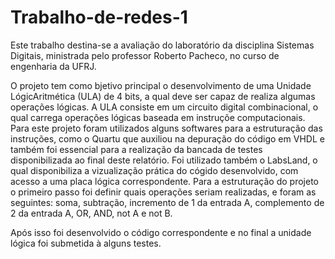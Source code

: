 # Trabalho-de-redes-1

Este trabalho destina-se a avaliação do laboratório da disciplina Sistemas Digitais, ministrada pelo professor Roberto Pacheco, no curso de engenharia da UFRJ.

O projeto tem como bjetivo principal o desenvolvimento de uma Unidade LógicAritmética (ULA) de 4 bits, a qual deve ser capaz de realiza algumas operações lógicas.
A ULA consiste em um circuito digital combinacional, o qual carrega operações lógicas baseada em instruçõe computacionais. Para este projeto foram utilizados alguns
softwares para a estruturação das instruções, como o Quartu que auxiliou na depuração do código em VHDL e também foi essencial para a realização da bancada de testes
disponibilizada ao final deste relatório. Foi utilizado também o LabsLand, o qual disponibiliza a vizualização prática do cógido desenvolvido, com acesso a uma placa lógica correspondente. Para a estruturação do projeto o primeiro passo foi definir quais operações seriam realizadas, e foram as seguintes:
soma, subtração, incremento de 1 da entrada A, complemento de 2 da entrada A, OR, AND, not A e not B.

Após isso foi desenvolvido o código correspondente e no final a unidade lógica foi submetida à alguns testes.
